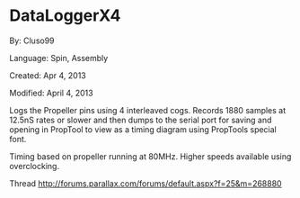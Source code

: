 # DataLoggerX4

By: Cluso99

Language: Spin, Assembly

Created: Apr 4, 2013

Modified: April 4, 2013

Logs the Propeller pins using 4 interleaved cogs. Records 1880 samples at 12.5nS rates or slower and then dumps to the serial port for saving and opening in PropTool to view as a timing diagram using PropTools special font.

Timing based on propeller running at 80MHz. Higher speeds available using overclocking.

Thread http://forums.parallax.com/forums/default.aspx?f=25&m=268880
